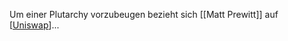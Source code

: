 Um einer Plutarchy vorzubeugen bezieht sich [[Matt Prewitt]] auf [[Uniswap]]...

[//begin]: # "Autogenerated link references for markdown compatibility"
[Uniswap]: Uniswap.md "Uniswap"
[//end]: # "Autogenerated link references"
